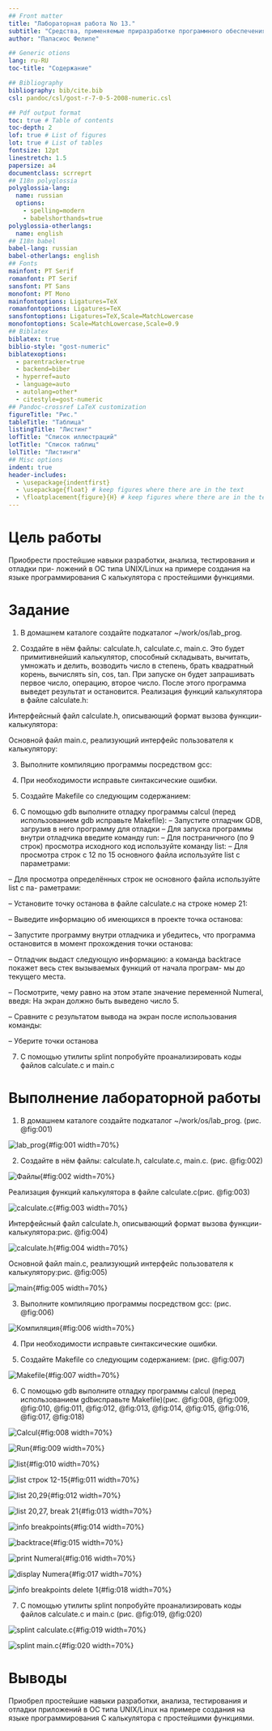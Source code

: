 ```yaml
---
## Front matter
title: "Лабораторная работа No 13."
subtitle: "Средства, применяемые приразработке программного обеспечения в ОС типа UNIX/Linux"
author: "Паласиос Фелипe"

## Generic otions
lang: ru-RU
toc-title: "Содержание"

## Bibliography
bibliography: bib/cite.bib
csl: pandoc/csl/gost-r-7-0-5-2008-numeric.csl

## Pdf output format
toc: true # Table of contents
toc-depth: 2
lof: true # List of figures
lot: true # List of tables
fontsize: 12pt
linestretch: 1.5
papersize: a4
documentclass: scrreprt
## I18n polyglossia
polyglossia-lang:
  name: russian
  options:
	- spelling=modern
	- babelshorthands=true
polyglossia-otherlangs:
  name: english
## I18n babel
babel-lang: russian
babel-otherlangs: english
## Fonts
mainfont: PT Serif
romanfont: PT Serif
sansfont: PT Sans
monofont: PT Mono
mainfontoptions: Ligatures=TeX
romanfontoptions: Ligatures=TeX
sansfontoptions: Ligatures=TeX,Scale=MatchLowercase
monofontoptions: Scale=MatchLowercase,Scale=0.9
## Biblatex
biblatex: true
biblio-style: "gost-numeric"
biblatexoptions:
  - parentracker=true
  - backend=biber
  - hyperref=auto
  - language=auto
  - autolang=other*
  - citestyle=gost-numeric
## Pandoc-crossref LaTeX customization
figureTitle: "Рис."
tableTitle: "Таблица"
listingTitle: "Листинг"
lofTitle: "Список иллюстраций"
lotTitle: "Список таблиц"
lolTitle: "Листинги"
## Misc options
indent: true
header-includes:
  - \usepackage{indentfirst}
  - \usepackage{float} # keep figures where there are in the text
  - \floatplacement{figure}{H} # keep figures where there are in the text
---
```


# Цель работы

Приобрести простейшие навыки разработки, анализа, тестирования и отладки при-
ложений в ОС типа UNIX/Linux на примере создания на языке программирования
С калькулятора с простейшими функциями.

# Задание

1. В домашнем каталоге создайте подкаталог ~/work/os/lab_prog.

2. Создайте в нём файлы: calculate.h, calculate.c, main.c.
Это будет примитивнейший калькулятор, способный складывать, вычитать, умножать
и делить, возводить число в степень, брать квадратный корень, вычислять sin, cos, tan.
При запуске он будет запрашивать первое число, операцию, второе число. После этого
программа выведет результат и остановится.
Реализация функций калькулятора в файле calculate.h:

Интерфейсный файл calculate.h, описывающий формат вызова функции-
калькулятора:

Основной файл main.c, реализующий интерфейс пользователя к калькулятору:

3. Выполните компиляцию программы посредством gcc:

4. При необходимости исправьте синтаксические ошибки.

5. Создайте Makefile со следующим содержанием:

6. С помощью gdb выполните отладку программы calcul (перед использованием gdb
исправьте Makefile):
– Запустите отладчик GDB, загрузив в него программу для отладки
– Для запуска программы внутри отладчика введите команду run:
– Для постраничного (по 9 строк) просмотра исходного код используйте команду
list:
– Для просмотра строк с 12 по 15 основного файла используйте list с параметрами:

– Для просмотра определённых строк не основного файла используйте list с па-
раметрами:
 
 – Установите точку останова в файле calculate.c на строке номер 21:
 
 – Выведите информацию об имеющихся в проекте точка останова:
 
 – Запустите программу внутри отладчика и убедитесь, что программа остановится
в момент прохождения точки останова:

– Отладчик выдаст следующую информацию:
а команда backtrace покажет весь стек вызываемых функций от начала програм-
мы до текущего места.

– Посмотрите, чему равно на этом этапе значение переменной Numeral, введя:
На экран должно быть выведено число 5.

– Сравните с результатом вывода на экран после использования команды:

– Уберите точки останова

 7. С помощью утилиты splint попробуйте проанализировать коды файлов calculate.c
и main.c

# Выполнение лабораторной работы

1. В домашнем каталоге создайте подкаталог ~/work/os/lab_prog.
(рис. @fig:001)

![lab_prog](image/1.jpg){#fig:001 width=70%}

2. Создайте в нём файлы: calculate.h, calculate.c, main.c.
(рис. @fig:002)

![Файлы](image/2.jpg){#fig:002 width=70%}

Реализация функций калькулятора в файле calculate.c(рис. @fig:003)

![calculate.c](image/2.1.jpg){#fig:003 width=70%}

Интерфейсный файл calculate.h, описывающий формат вызова функции-
калькулятора:рис. @fig:004)

![calculate.h](image/2.2.jpg){#fig:004 width=70%}

Основной файл main.c, реализующий интерфейс пользователя к калькулятору:рис. @fig:005)

![main](image/2.3.jpg){#fig:005 width=70%}

3. Выполните компиляцию программы посредством gcc:
(рис. @fig:006)

![Компиляция](image/3.jpg){#fig:006 width=70%}

4. При необходимости исправьте синтаксические ошибки.

5. Создайте Makefile со следующим содержанием:
(рис. @fig:007)

![Makefile](image/5.jpg){#fig:007 width=70%}

6. С помощью gdb выполните отладку программы calcul (перед использованием gdbисправьте Makefile)(рис. @fig:008, @fig:009, @fig:010, @fig:011, @fig:012, @fig:013, @fig:014, @fig:015, @fig:016, @fig:017, @fig:018)

![Сalcul](image/6.1.jpg){#fig:008 width=70%}

![Run](image/6.2.jpg){#fig:009 width=70%}

![list](image/6.3.jpg){#fig:010 width=70%}

![list строк 12-15](image/6.4.jpg){#fig:011 width=70%}

![list 20,29](image/6.5.jpg){#fig:012 width=70%}

![list 20,27, break 21](image/6.6.jpg){#fig:013 width=70%}

![info breakpoints](image/6.7.jpg){#fig:014 width=70%}

![backtrace](image/6.8.jpg){#fig:015 width=70%}

![print Numeral](image/6.9.jpg){#fig:016 width=70%}

![display Numera](image/6.10.jpg){#fig:017 width=70%}

![info breakpoints delete 1](image/6.11.jpg){#fig:018 width=70%}


 7. С помощью утилиты splint попробуйте проанализировать коды файлов calculate.c и main.c (рис. @fig:019, @fig:020)
 
![splint calculate.c](image/7.1.jpg){#fig:019 width=70%}

![splint main.c](image/7.2.jpg){#fig:020 width=70%}


# Выводы

Приобрел простейшие навыки разработки, анализа, тестирования и отладки приложений в ОС типа UNIX/Linux на примере создания на языке программирования С калькулятора с простейшими функциями.

